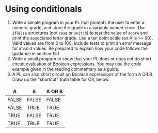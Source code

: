 # Using conditionals

1. Write a simple program in your PL that prompts the user to enter a numeric grade, and store the grade in a variable named `score`.
   Use `if`/`else` structures (not `case` or `switch`) to test the value of `score` and print the associated letter grade.
   Use a ten point scale (an A is >= 90). Valid values are from 0 to 100; include tests to print an error message for invalid values. 
   Be prepared to explain how your code follows the guidance in section 15.1.
2. Write a small program to show that your PL does or does not do short circuit evaluation of Boolean expressions.
You may use the code example given in the reading commentary as a guide.
3. A PL can also short circuit on Boolean expressions of the form A OR B. Draw up the "shortcut" truth table for OR, below. 

| A     | B                            | A OR B |
| ----- | ---------------------------- | ------- |
| FALSE     | FALSE                            | FALSE       |
| FALSE     | TRUE                            | TRUE       |
| TRUE     | FALSE                            | TRUE       |
| TRUE     | TRUE                            | TRUE       |